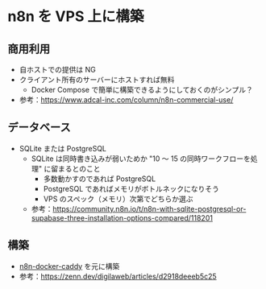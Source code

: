 # n8n を VPS 上に構築

## 商用利用

- 自ホストでの提供は NG
- クライアント所有のサーバーにホストすれば無料
    - Docker Compose で簡単に構築できるようにしておくのがシンプル？
- 参考：https://www.adcal-inc.com/column/n8n-commercial-use/

## データベース

- SQLite または PostgreSQL
    - SQLite は同時書き込みが弱いためか "10 ～ 15 の同時ワークフローを処理" に留まるとのこと
        - 多数動かすのであれば PostgreSQL
        - PostgreSQL であればメモリがボトルネックになりそう
        - VPS のスペック（メモリ）次第でどちらか選ぶ
    - 参考：https://community.n8n.io/t/n8n-with-sqlite-postgresql-or-supabase-three-installation-options-compared/118201

## 構築

- [n8n-docker-caddy](https://github.com/n8n-io/n8n-hosting/tree/main/docker-caddy) を元に構築
- 参考：https://zenn.dev/digilaweb/articles/d2918deeeb5c25